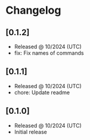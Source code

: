# Changelog

## [0.1.2]

- Released @ 10/2024 (UTC)
- fix: Fix names of commands

## [0.1.1]

- Released @ 10/2024 (UTC)
- chore: Update readme

## [0.1.0]

- Released @ 10/2024 (UTC)
- Initial release
